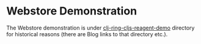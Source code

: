 # Webstore Demonstration


The Webstore demonstration is under [clj-ring-cljs-reagent-demo](../clj-ring-cljs-reagent-demo) directory for historical reasons (there are Blog links to that directory etc.).
